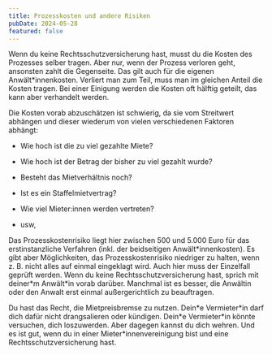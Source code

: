 ```yaml
---
title: Prozesskosten und andere Risiken
pubDate: 2024-05-28
featured: false
---
```

Wenn du keine Rechtsschutzversicherung hast, musst du die Kosten des Prozesses selber tragen. Aber nur, wenn der Prozess verloren geht, ansonsten zahlt die Gegenseite. Das gilt auch für die eigenen Anwält\*innenkosten. Verliert man zum Teil, muss man im gleichen Anteil die Kosten tragen. Bei einer Einigung werden die Kosten oft hälftig geteilt, das kann aber verhandelt werden.

Die Kosten vorab abzuschätzen ist schwierig, da sie vom Streitwert abhängen und dieser wiederum von vielen verschiedenen Faktoren abhängt:

*   Wie hoch ist die zu viel gezahlte Miete?
    
*   Wie hoch ist der Betrag der bisher zu viel gezahlt wurde?
    
*   Besteht das Mietverhältnis noch?
    
*   Ist es ein Staffelmietvertrag?
    
*   Wie viel Mieter:innen werden vertreten?
    
*   usw,
    

Das Prozesskostenrisiko liegt hier zwischen 500 und 5.000 Euro für das erstinstanzliche Verfahren (inkl. der beidseitigen Anwält\*innenkosten). Es gibt aber Möglichkeiten, das Prozesskostenrisiko niedriger zu halten, wenn z. B. nicht alles auf einmal eingeklagt wird. Auch hier muss der Einzelfall geprüft werden. Wenn du keine Rechtsschutzversicherung hast, sprich mit deiner\*m Anwält\*in vorab darüber. Manchmal ist es besser, die Anwältin oder den Anwalt erst einmal außergerichtlich zu beauftragen.

Du hast das Recht, die Mietpreisbremse zu nutzen. Dein\*e Vermieter\*in darf dich dafür nicht drangsalieren oder kündigen. Dein\*e Vermieter\*in könnte versuchen, dich loszuwerden. Aber dagegen kannst du dich wehren. Und es ist gut, wenn du in einer Mieter\*innenvereinigung bist und eine Rechtsschutzversicherung hast.